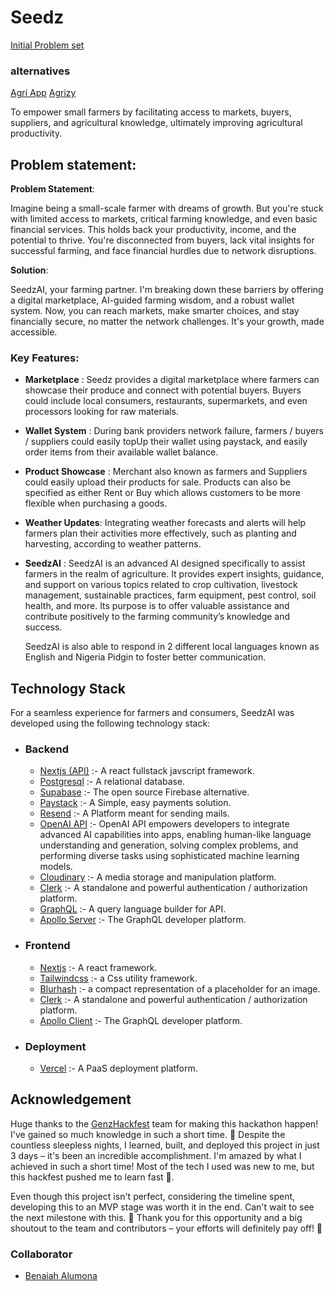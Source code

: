 # Seedz

[Initial Problem set](https://www.tralac.org/discussions/article/11690-why-is-25th-may-important-for-african-nations.html)

### alternatives

[Agri App](https://play.google.com/store/apps/details?id=com.criyagen)
[Agrizy](https://play.google.com/store/apps/details?id=in.agrizy.app)

To empower small farmers by facilitating access to markets, buyers, suppliers, and agricultural knowledge, ultimately improving agricultural productivity.

## Problem statement:

**Problem Statement**:

Imagine being a small-scale farmer with dreams of growth. But you're stuck with limited access to markets, critical farming knowledge, and even basic financial services. This holds back your productivity, income, and the potential to thrive. You're disconnected from buyers, lack vital insights for successful farming, and face financial hurdles due to network disruptions.

**Solution**:

SeedzAI, your farming partner. I'm breaking down these barriers by offering a digital marketplace, AI-guided farming wisdom, and a robust wallet system. Now, you can reach markets, make smarter choices, and stay financially secure, no matter the network challenges. It's your growth, made accessible.

### Key Features:

- **Marketplace** : Seedz provides a digital marketplace where farmers can showcase their produce and connect with potential buyers. Buyers could include local consumers, restaurants, supermarkets, and even processors looking for raw materials.

- **Wallet System** : During bank providers network failure, farmers / buyers / suppliers could easily topUp their wallet using paystack, and easily order items from their available wallet balance.

- **Product Showcase** : Merchant also known as farmers and Suppliers could easily upload their products for sale. Products can also be specified as either Rent or Buy which allows customers to be more flexible when purchasing a goods.

- **Weather Updates**: Integrating weather forecasts and alerts will help farmers plan their activities more effectively, such as planting and harvesting, according to weather patterns.

- **SeedzAI** : SeedzAI is an advanced AI designed specifically to assist farmers in the realm of agriculture. It provides expert insights, guidance, and support on various topics related to crop cultivation, livestock management, sustainable practices, farm equipment, pest control, soil health, and more. Its purpose is to offer valuable assistance and contribute positively to the farming community’s knowledge and success.

  SeedzAI is also able to respond in 2 different local languages known as English and Nigeria Pidgin to foster better communication.

## Technology Stack

For a seamless experience for farmers and consumers, SeedzAI was developed using the following technology stack:

- ### Backend

  - [Nextjs (API)](https://nextjs.org/) :- A react fullstack javscript framework.
  - [Postgresql](https://www.postgresql.org/) :- A relational database.
  - [Supabase](https://supabase.com/) :- The open source Firebase alternative.
  - [Paystack](https://paystack.com/) :- A Simple, easy payments solution.
  - [Resend](https://resend.com/) :- A Platform meant for sending mails.
  - [OpenAI API](https://openai.com/) :- OpenAI API empowers developers to integrate advanced AI capabilities into apps, enabling human-like language understanding and generation, solving complex problems, and performing diverse tasks using sophisticated machine learning models.
  - [Cloudinary](https://cloudinary.com/) :- A media storage and manipulation platform.
  - [Clerk](https://clerk.com/) :- A standalone and powerful authentication / authorization platform.
  - [GraphQL](https://graphql.org/) :- A query language builder for API.
  - [Apollo Server](https://www.apollographql.com/) :- The GraphQL developer platform.

- ### Frontend

  - [Nextjs](https://nextjs.org/) :- A react framework.
  - [Tailwindcss](https://tailwindcss.com/) :- a Css utility framework.
  - [Blurhash](https://blurha.sh/) :- a compact representation of a placeholder for an image.
  - [Clerk](https://clerk.com/) :- A standalone and powerful authentication / authorization platform.
  - [Apollo Client](https://www.apollographql.com/) :- The GraphQL developer platform.

- ### Deployment
  - [Vercel](https://vercel.com/) :- A PaaS deployment platform.

## Acknowledgement

Huge thanks to the [GenzHackfest]() team for making this hackathon happen! I've gained so much knowledge in such a short time. 🙌 Despite the countless sleepless nights, I learned, built, and deployed this project in just 3 days – it's been an incredible accomplishment. I'm amazed by what I achieved in such a short time! Most of the tech I used was new to me, but this hackfest pushed me to learn fast 🚀.

Even though this project isn't perfect, considering the timeline spent, developing this to an MVP stage was worth it in the end. Can't wait to see the next milestone with this.
🎉 Thank you for this opportunity and a big shoutout to the team and contributors – your efforts will definitely pay off! 👏

### Collaborator

- [Benaiah Alumona](https://github.com/benrobo)
